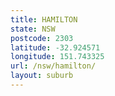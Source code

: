 ```yaml
---
title: HAMILTON
state: NSW
postcode: 2303
latitude: -32.924571
longitude: 151.743325
url: /nsw/hamilton/
layout: suburb
---
```

